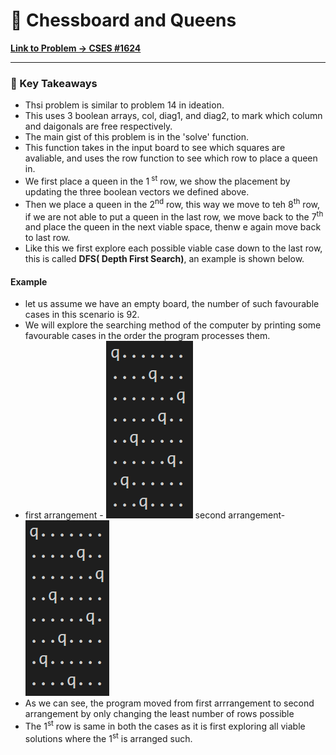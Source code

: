 # 👑 Chessboard and Queens
**[Link to Problem → CSES #1624](https://cses.fi/problemset/task/1624/)**

--- 

### 🧠 Key Takeaways

- Thsi problem is similar to problem 14 in ideation.
- This uses 3 boolean arrays, col, diag1, and diag2, to mark which column and daigonals are free respectively.
- The main gist of this problem is in the 'solve' function.
- This function takes in the input board to see which squares are avaliable, and uses the row function to see which row to place a queen in.
- We first place a queen in the 1<sup> st</sup> row, we show the placement by updating the three boolean vectors we defined above.
- Then we place a queen in the 2<sup>nd</sup> row, this way we move to teh 8<sup>th</sup> row, if we are not able to put a queen in the last row, we move back to the 7<sup>th</sup> and place the queen in the next viable space, thenw e again move back to last row.
- Like this we first explore each possible viable case down to the last row, this is called **DFS( Depth First Search)**, an example is shown below.

#### Example 
- let us assume we have an empty board, the number of such favourable cases in this scenario is 92.
- We will explore the searching method of the computer by printing some favourable cases in the order the program  processes them.
- first arrangement - ![first arrangement](assets/arrange1.png) second arrangement- ![second arrangement](assets/arrange2.png)
- As we can see, the program moved from first arrrangement to second arrangement by only changing the least number of rows possible
- The 1<sup>st</sup> row is same in both the cases as it is first exploring all viable solutions where the 1<sup>st</sup> is arranged such.